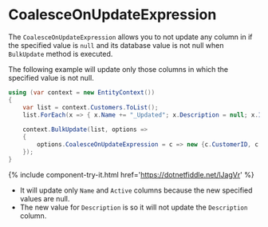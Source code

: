 # CoalesceOnUpdateExpression

The `CoalesceOnUpdateExpression` allows you to not update any column in if the specified value is `null` and its database value is not null when `BulkUpdate` method is executed.

The following example will update only those columns in which the specified value is not null.

```csharp
using (var context = new EntityContext())
{
    var list = context.Customers.ToList();
    list.ForEach(x => { x.Name += "_Updated"; x.Description = null; x.IsActive = false;});
    
    context.BulkUpdate(list, options => 
    {
        options.CoalesceOnUpdateExpression = c => new {c.CustomerID, c.Description};
    });                  
}
```

{% include component-try-it.html href='https://dotnetfiddle.net/lJagVr' %}

 - It will update only `Name` and `Active` columns because the new specified values are null.
 - The new value for `Description` is so it will not update the `Description` column.
